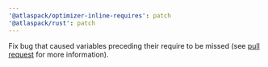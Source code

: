 ```yaml
---
'@atlaspack/optimizer-inline-requires': patch
'@atlaspack/rust': patch
---
```


Fix bug that caused variables preceding their require to be missed (see [pull request] for more information).

[pull request]: https://github.com/atlassian-labs/atlaspack/pull/365
